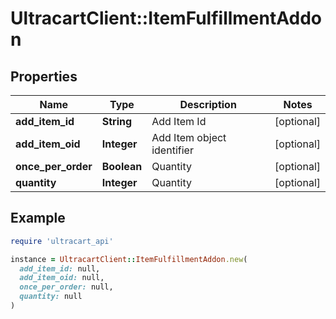 # UltracartClient::ItemFulfillmentAddon

## Properties

| Name | Type | Description | Notes |
| ---- | ---- | ----------- | ----- |
| **add_item_id** | **String** | Add Item Id | [optional] |
| **add_item_oid** | **Integer** | Add Item object identifier | [optional] |
| **once_per_order** | **Boolean** | Quantity | [optional] |
| **quantity** | **Integer** | Quantity | [optional] |

## Example

```ruby
require 'ultracart_api'

instance = UltracartClient::ItemFulfillmentAddon.new(
  add_item_id: null,
  add_item_oid: null,
  once_per_order: null,
  quantity: null
)
```

